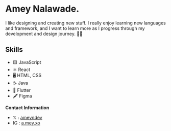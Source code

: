 # Amey Nalawade.

I like designing and creating new stuff. I really enjoy learning new languages and framework, and I want to learn more as I progress through my development and design journey. 👨‍💻

## Skills
* 🟨 JavaScript
* ⚛ React
* 🖥 HTML, CSS
* ☕ Java
* 🎯 Flutter
* 🖋 Figma

**Contact Information**
- 𝕏 : [ameyndev](https://twitter.com/ameyndev)
- IG : [a.mey.xo](https://instagram.com/ameyndev)

<!---
**Projects**
- Coming soon...

**Sponsor**
- Coming soon...

-->

<!--
**ameyndev/ameyndev** is a ✨ _special_ ✨ repository because its `README.md` (this file) appears on your GitHub profile.

Here are some ideas to get you started:

- 🔭 I’m currently working on ...
- 🌱 I’m currently learning ...
- 👯 I’m looking to collaborate on ...
- 🤔 I’m looking for help with ...
- 💬 Ask me about ...
- 📫 How to reach me: ...
- 😄 Pronouns: ...
- ⚡ Fun fact: ...
-->
